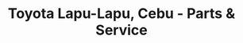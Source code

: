 ---
title: "Toyota Lapu-Lapu, Cebu - Parts & Service"
url: /lapu-lapu/toyota-lapu-lapu-cebu-parts-und-service/
shop: Autohaus
---